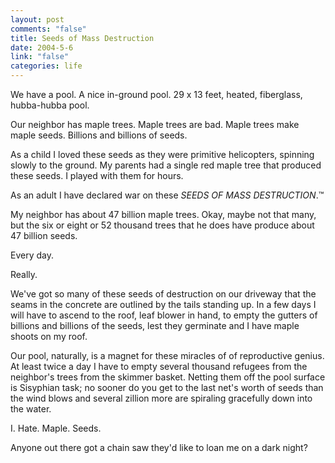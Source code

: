 ```yaml
--- 
layout: post
comments: "false"
title: Seeds of Mass Destruction
date: 2004-5-6
link: "false"
categories: life
---
```

We have a pool. A nice in-ground pool. 29 x 13 feet, heated, fiberglass, hubba-hubba pool.

Our neighbor has maple trees. Maple trees are bad. Maple trees make maple seeds. Billions and billions of seeds.

As a child I loved these seeds as they were primitive helicopters, spinning slowly to the ground. My parents had a single red maple tree that produced these seeds. I played with them for hours.

As an adult I have declared war on these <em>SEEDS OF MASS DESTRUCTION</em>.™

My neighbor has about 47 billion maple trees. Okay, maybe not that many, but the six or eight or 52 thousand trees that he does have produce about 47 billion seeds.

Every day.

Really.

We've got so many of these seeds of destruction on our driveway that the seams in the concrete are outlined by the tails standing up. In a few days I will have to ascend to the roof, leaf blower in hand, to empty the gutters of billions and billions of the seeds, lest they germinate and I have maple shoots on my roof.

Our pool, naturally, is a magnet for these miracles of of reproductive genius. At least twice a day I have to empty several thousand refugees from the neighbor's trees from the skimmer basket. Netting them off the pool surface is Sisyphian task; no sooner do you get to the last net's worth of seeds than the wind blows and several zillion more are spiraling gracefully down into the water.

I. Hate. Maple. Seeds.

Anyone out there got a chain saw they'd like to loan me on a dark night?
